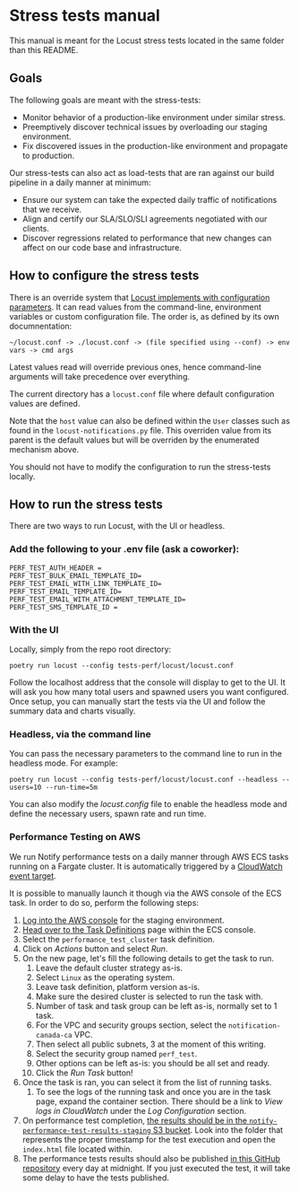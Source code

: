 # Stress tests manual

This manual is meant for the Locust stress tests located in the same folder than this README.

## Goals

The following goals are meant with the stress-tests:

* Monitor behavior of a production-like environment under similar stress.
* Preemptively discover technical issues by overloading our staging environment.
* Fix discovered issues in the production-like environment and propagate to production.

Our stress-tests can also act as load-tests that are ran against our build pipeline in a daily manner at minimum:

* Ensure our system can take the expected daily traffic of notifications that we receive.
* Align and certify our SLA/SLO/SLI agreements negotiated with our clients.
* Discover regressions related to performance that new changes can affect on our code base and infrastructure.

## How to configure the stress tests

There is an override system that [Locust implements with configuration parameters](https://docs.locust.io/en/stable/configuration.html). It can read values from the command-line, environment variables or custom configuration file. The order is, as defined by its own documnentation:

```doc
~/locust.conf -> ./locust.conf -> (file specified using --conf) -> env vars -> cmd args
```

Latest values read will override previous ones, hence command-line arguments will take precedence over everything.

The current directory has a `locust.conf` file where default configuration values are defined.

Note that the `host` value can also be defined within the `User` classes such as found in the `locust-notifications.py` file. This overriden value from its parent is the default values but will be overriden by the enumerated mechanism above.

You should not have to modify the configuration to run the stress-tests locally.

## How to run the stress tests

There are two ways to run Locust, with the UI or headless.

### Add the following to your .env file (ask a coworker):

```
PERF_TEST_AUTH_HEADER =
PERF_TEST_BULK_EMAIL_TEMPLATE_ID=
PERF_TEST_EMAIL_WITH_LINK_TEMPLATE_ID=
PERF_TEST_EMAIL_TEMPLATE_ID=
PERF_TEST_EMAIL_WITH_ATTACHMENT_TEMPLATE_ID=
PERF_TEST_SMS_TEMPLATE_ID =
```

### With the UI

Locally, simply from the repo root directory:

```shell
poetry run locust --config tests-perf/locust/locust.conf
```

Follow the localhost address that the console will display to get to the UI. It will ask you how many total users and spawned users you want configured. Once setup, you can manually start the tests via the UI and follow the summary data and charts visually.

### Headless, via the command line

You can pass the necessary parameters to the command line to run in the headless mode. For example:

```shell
poetry run locust --config tests-perf/locust/locust.conf --headless --users=10 --run-time=5m
```

You can also modify the *locust.config* file to enable the headless mode and define the necessary users, spawn rate and run time.

### Performance Testing on AWS

We run Notify performance tests on a daily manner through AWS ECS tasks
running on a Fargate cluster. It is automatically triggered by a
[CloudWatch event target](https://github.com/cds-snc/notification-terraform/blob/a5fcbf0d0e2ff5cd78952bf5c8f9f2dfd5d3c93c/aws/performance-test/cloudwatch.tf#L10).

It is possible to manually launch it though via the AWS console of the
ECS task. In order to do so, perform the following steps:

1. [Log into the AWS console](https://cds-snc.awsapps.com/start#/)
   for the staging environment.
2. [Head over to the Task Definitions](https://ca-central-1.console.aws.amazon.com/ecs/home?region=ca-central-1#/taskDefinitions)
   page within the ECS console.
3. Select the `performance_test_cluster` task definition.
4. Click on *Actions* button and select *Run*.
5. On the new page, let's fill the following details to get the task
   to run.
   1. Leave the default cluster strategy as-is.
   2. Select `Linux` as the operating system.
   3. Leave task definition, platform version as-is.
   4. Make sure the desired cluster is selected to run the task with.
   5. Number of task and task group can be left as-is, normally set to 1 task.
   6. For the VPC and security groups section, select the `notification-canada-ca` VPC.
   7. Then select all public subnets, 3 at the moment of this writing.
   8. Select the security group named `perf_test`.
   9. Other options can be left as-is: you should be all set and ready.
   10. Click the *Run Task* button!
6. Once the task is ran, you can select it from the list of running tasks.
    1. To see the logs of the running task and once you are in the task page, expand the container section. There should be a link to *View logs in CloudWatch* under the *Log Configuration* section.
7. On performance test completion, [the results should be in the `notify-performance-test-results-staging` S3 bucket](https://s3.console.aws.amazon.com/s3/buckets/notify-performance-test-results-staging?region=ca-central-1&tab=objects). Look into the folder that represents the proper timestamp for the test execution and open the `index.html` file located within.
8. The performance tests results should also be published [in this GitHub repository](https://github.com/cds-snc/notification-performance-test-results) every day at midnight. If you just executed the test, it will take some delay to have the tests published.
